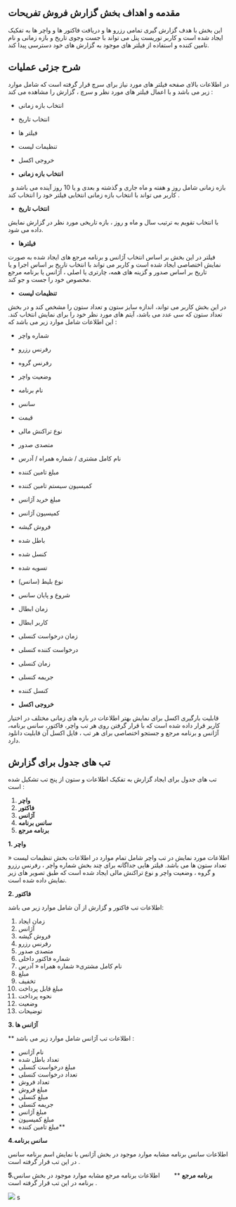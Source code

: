 
## **مقدمه و اهداف بخش گزارش فروش تفریحات** 

این بخش با هدف گزارش گیری تمامی رزرو ها و دریافت فاکتور ها و واچر ها به تفکیک ایجاد شده است و کاربر توریست پنل می تواند با جست وجوی تاریخ و بازه زمانی و نام تامین کننده و استفاده از فیلتر های موجود به گزارش های خود دسترسی پیدا کند.




## **شرح جزئی عملیات** 

در اطلاعات بالای صفحه فیلتر های مورد نیاز برای سرچ قرار گرفته است که شامل موارد زیر می باشد و با اعمال فیلتر های مورد نظر و سرچ ، گزارش را مشاهده می کند : 

- انتخاب بازه زمانی 
- انتخاب تاریخ 
- فیلتر ها 
- تنظیمات لیست 
- خروجی اکسل 


- **انتخاب بازه زمانی** 

` `بازه زمانی شامل روز و هفته و ماه جاری و گذشته و  بعدی و یا 10 روز آینده می باشد و کاربر می تواند با انتخاب بازه زمانی انتخابی فیلتر خود را انتخاب کند . 

- **انتخاب تاریخ** 

با انتخاب تقویم  به ترتیب سال و ماه و روز ، بازه تاریخی مورد نظر در گزارش نمایش داده می شود. 

- **فیلترها**

فیلتر در این بخش بر اساس انتخاب آژانس و برنامه مرجع های ایجاد شده به صورت نمایش اختصاصی ایجاد شده است و کاربر می تواند با انتخاب تاریخ بر اساس اجرا و یا تاریخ بر اساس صدور و گزینه های همه، چارتری یا اصلی ، آژانس یا برنامه مرجع مخصوص خود را جست و جو کند.

- **تنظیمات لیست** 

در این بخش کاربر می تواند، اندازه سایز ستون و تعداد ستون را مشخص کند و در بخش تعداد ستون که سی عدد می باشد، آیتم های مورد نظر خود را برای نمایش انتخاب کند. این اطلاعات شامل موارد زیر می باشد که : 

- شماره واچر 
- رفرنس رزرو
- رفرنس گروه
- وضعیت واچر 
- نام برنامه 
- سانس 
- قیمت 
- نوع تراکنش مالی 
- متصدی صدور 
- نام کامل مشتری / شماره همراه / آدرس 
- مبلغ تامین کننده 
- کمیسیون سیستم تامین کننده 
- مبلغ خرید آژانس 
- کمیسیون آژانس 
- فروش گیشه 
- باطل شده 
- کنسل شده 
- تسویه شده 
- نوع بلیط (سانس)
- شروع و پایان سانس 
- زمان ابطال 
- کاربر ابطال 
- زمان درخواست کنسلی 
- درخواست کننده کنسلی 
- زمان کنسلی 
- جریمه کنسلی 
- کنسل کننده 


- **خروجی اکسل** 

قابلیت بارگیری اکسل برای نمایش بهتر اطلاعات در بازه های زمانی مختلف در اختیار کاربر قرار داده شده است که با قرار گرفتن روی هر تب واچر، فاکتور، سانس برنامه، آژانس و برنامه مرجع و جستجو اختصاصی برای هر تب ، فایل اکسل آن قابلیت دانلود دارد.

## **تب های جدول برای گزارش** 

تب های جدول برای ایجاد گزارش به تفکیک اطلاعات و ستون از پنج تب تشکیل شده است : 

1. **واچر** 
1. **فاکتور** 
1. **آژانس** 
1. **سانس برنامه** 
1. **برنامه مرجع** 


**1. واچر** 

اطلاعات مورد نمایش در تب واچر شامل تمام موارد در اطلاعات بخش تنظیمات لیست « تعداد ستون ها می باشد. فیلتر هایی جداگانه برای چند بخش شماره واچر ، رفرنس رزرو و گروه ، وضعیت واچر و نوع تراکنش مالی ایجاد شده است که طبق تصویر های زیر نمایش داده شده است.



**2. فاکتور** 

اطلاعات تب فاکتور و گزارش از آن شامل موارد زیر می باشد: 

1. زمان ایجاد 
1. آژانس 
1. فروش گیشه 
1. رفرنس رزرو 
1. متصدی صدور 
1. شماره فاکتور داخلی 
1. نام کامل مشتری«  شماره همراه  « آدرس 
1. مبلغ 
1. تخفیف 
1. مبلغ قابل پرداخت 
1. نحوه پرداخت 
1. وضعیت 
1. توضیحات 


**3. آژانس ها**         

**  اطلاعات تب آژانس شامل موارد زیر می باشد : 

- نام آژانس 
- تعداد باطل شده 
- مبلغ درخواست کنسلی 
- تعداد درخواست کنسلی 
- تعداد فروش 
- مبلغ فروش 
- مبلغ کنسلی 
- جریمه کنسلی 
- مبلغ آژانس 
- مبلغ کمیسیون 
- مبلغ تامین کننده**     


**4.سانس برنامه** 

اطلاعات سانس برنامه مشابه موارد موجود در بخش آژانس با نمایش اسم برنامه سانس در این تب قرار گرفته است .



**5.برنامه مرجع** 
**
`    `اطلاعات برنامه مرجع مشابه موارد موجود در بخش سانس برنامه در این تب قرار گرفته است .



![](entertainment-report.png) s

